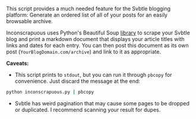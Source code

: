 This script provides a much needed feature for the Svbtle blogging platform:  Generate an ordered list of all of your posts for an easily browsable archive.

Inconscrapuous uses Python's Beautiful Soup [library](https://www.crummy.com/software/BeautifulSoup/) to scrape your Svbtle blog and print a markdown document that displays your article titles with links and dates for each entry.  You can then post this document as its own post (`YourBlogDomain.com/archive`) and link to it as appropriate. 

**Caveats:**

- This script prints to `stdout`, but you can run it through `pbcopy` for convenience.  Just discard the message at the end: 

```sh
python inconscrapuous.py | pbcopy
```

- Svbtle has weird pagination that may cause some pages to be dropped or duplicated.  I recommend scanning your result for dupes.


